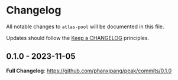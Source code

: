 # Changelog

All notable changes to `atlas-pool` will be documented in this file.

Updates should follow the [Keep a CHANGELOG](http://keepachangelog.com/) principles.

<!-- ## NEXT - YYYY-MM-DD

### Added
- Nothing

### Deprecated
- Nothing

### Fixed
- Nothing

### Removed
- Nothing

### Security
- Nothing -->
## 0.1.0 - 2023-11-05

**Full Changelog**: https://github.com/phanxipang/peak/commits/0.1.0
